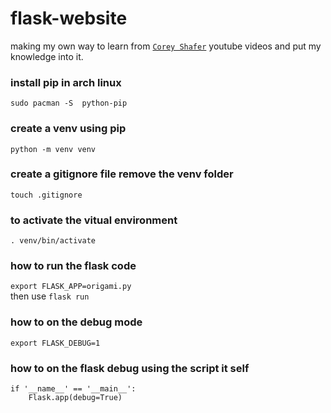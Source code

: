 # flask-website
making my own way to learn from [`Corey Shafer`](https://www.youtube.com/watch?v=MwZwr5Tvyxo&list=PL-osiE80TeTs4UjLw5MM6OjgkjFeUxCYH) youtube videos and put my knowledge into it.

### install pip in arch linux
`sudo pacman -S  python-pip`

### create a venv using pip
`python -m venv venv`

### create a gitignore file remove the venv folder
`touch .gitignore`

### to activate the vitual environment
`. venv/bin/activate`

### how to run the flask code
`export FLASK_APP=origami.py`<br>
then use `flask run`

### how to on the debug mode
`export FLASK_DEBUG=1`

### how to on the flask debug using the script it self
```
if '__name__' == '__main__':
    Flask.app(debug=True)

```